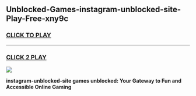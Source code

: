 
## Unblocked-Games-instagram-unblocked-site-Play-Free-xny9c
<h3>
<a href="https://premium76.site?title=instagram-unblocked-site&ref=10A">CLICK TO PLAY</a></h3>
<hr>

<h3>
<a href="https://premium76.site?title=instagram-unblocked-site&ref=10A">CLICK 2 PLAY</a>
  
</h3>

<a href="https://premium76.site?title=instagram-unblocked-site&ref=10A"><img src="https://clearcache.store/games.png"></a>


**instagram-unblocked-site games unblocked: Your Gateway to Fun and Accessible Online Gaming**
